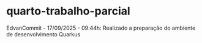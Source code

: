 # quarto-trabalho-parcial

EdvanCommit - 17/09/2025 - 09:44h:
  Realizado a preparação do ambiente de desenvolvimento Quarkus 
